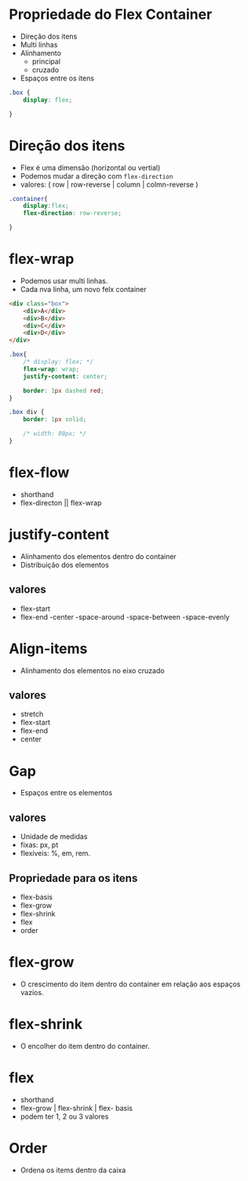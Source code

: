 # Propriedade do Flex Container

* Direção dos itens
* Multi linhas
* Alinhamento
    * principal
    * cruzado
* Espaços entre os itens

```css
.box {
    display: flex;

}
```

# Direção dos itens

- Flex é uma dimensão (horizontal ou vertial)
- Podemos mudar a direção com `flex-direction`
- valores: ( row | row-reverse | column | colmn-reverse )

```css
.container{
    display:flex;
    flex-direction: row-reverse;

}
```
# flex-wrap

- Podemos usar multi linhas.
- Cada nva linha, um novo felx container

```html
<div class="box">
    <div>A</div>
    <div>B</div>
    <div>C</div>
    <div>D</div>
</div>
```
```css
.box{
    /* display: flex; */
    flex-wrap: wrap;
    justify-content: center;

    border: 1px dashed red;
}

.box div {
    border: 1px solid;

    /* width: 80px; */
}
```
# flex-flow

- shorthand
- flex-directon || flex-wrap


# justify-content

- Alinhamento dos elementos dentro do container
- Distribuição dos elementos

## valores

- flex-start
- flex-end
-center
-space-around
-space-between
-space-evenly

# Align-items

- Alinhamento dos elementos no eixo cruzado

## valores

- stretch
- flex-start
- flex-end
- center


# Gap

- Espaços entre os elementos

## valores

- Unidade de medidas
- fixas: px, pt
- flexíveis: %, em, rem.


## Propriedade para os itens

- flex-basis
- flex-grow
- flex-shrink
- flex
- order

# flex-grow

- O crescimento do item dentro do container em relação aos espaços vazios.

# flex-shrink

- O encolher do item dentro do container.

# flex

- shorthand
- flex-grow | flex-shrink | flex- basis
- podem ter 1, 2 ou 3 valores


# Order

- Ordena os items dentro da caixa